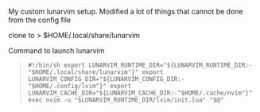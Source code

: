 My custom lunarvim setup. Modified a lot of things that cannot be done from the config file

clone to > $HOME/.local/share/lunarvim

Command to launch lunarvim

> `#!/bin/sh export LUNARVIM_RUNTIME_DIR="${LUNARVIM_RUNTIME_DIR:-"$HOME/.local/share/lunarvim"}" export LUNARVIM_CONFIG_DIR="${LUNARVIM_CONFIG_DIR:-"$HOME/.config/lvim"}" export LUNARVIM_CACHE_DIR="${LUNARVIM_CACHE_DIR:-"$HOME/.cache/nvim"}" exec nvim -u "$LUNARVIM_RUNTIME_DIR/lvim/init.lua" "$@" `
